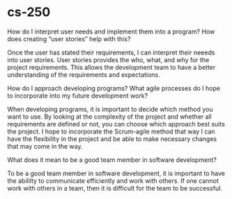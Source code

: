 # cs-250
How do I interpret user needs and implement them into a program? How does creating “user stories” help with this?

Once the user has stated their requirements, I can interpret their neeeds into user stories. User stories provides the who, what, and why for the project requirements. This allows the development team to have a better understanding of the requirements and expectations.


How do I approach developing programs? What agile processes do I hope to incorporate into my future development work?

When developing programs, it is important to decide which method you want to use. By looking at the complexity of the project and whether all requirements are defined or not, you can choose which approach best suits the project. I hope to incorporate the Scrum-agile method that way I can have the flexibility in the project and be able to make necessary changes that may come in the way.


What does it mean to be a good team member in software development?

To be a good team member in software development, it is important to have the abililty to communicate efficiently and work with others. If one cannot work with others in a team, then it is difficult for the team to be successful.
